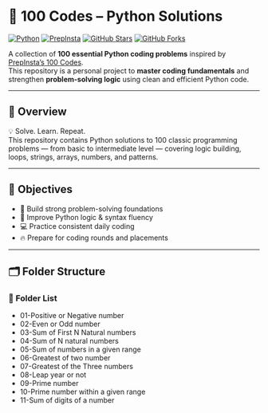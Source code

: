 # 🧠 100 Codes – Python Solutions

[![Python](https://img.shields.io/badge/Python-3.x-blue?logo=python&logoColor=white)](https://www.python.org/)
[![PrepInsta](https://img.shields.io/badge/PrepInsta-100%20Codes-green)](https://prepinsta.com/)
[![GitHub Stars](https://img.shields.io/github/stars/meowsumit/100-Codes?style=social)](https://github.com/meowsumit/100-Codes/stargazers)
[![GitHub Forks](https://img.shields.io/github/forks/meowsumit/100-Codes?style=social)](https://github.com/meowsumit/100-Codes/network/members)


A collection of **100 essential Python coding problems** inspired by [PrepInsta’s 100 Codes](https://prepinsta.com/top-100-codes/).  
This repository is a personal project to **master coding fundamentals** and strengthen **problem-solving logic** using clean and efficient Python code.

---

## 🚀 Overview

💡 Solve. Learn. Repeat.  
This repository contains Python solutions to 100 classic programming problems — from basic to intermediate level — covering logic building, loops, strings, arrays, numbers, and patterns.

---

## 🎯 Objectives

- 🧩 Build strong problem-solving foundations  
- 🐍 Improve Python logic & syntax fluency  
- 💻 Practice consistent daily coding  
- 🔥 Prepare for coding rounds and placements  

---

## 🗂️ Folder Structure

### 📁 Folder List

- 01-Positive or Negative number
- 02-Even or Odd number
- 03-Sum of First N Natural numbers
- 04-Sum of N natural numbers
- 05-Sum of numbers in a given range
- 06-Greatest of two number
- 07-Greatest of the Three numbers
- 08-Leap year or not
- 09-Prime number
- 10-Prime number within a given range
- 11-Sum of digits of a number
